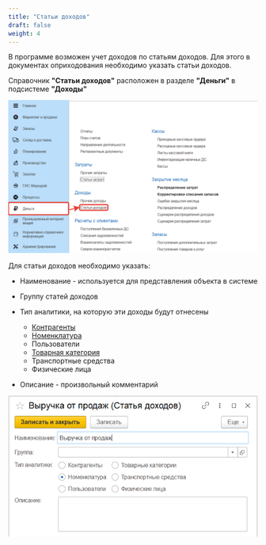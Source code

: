 ```yaml
---
title: "Статьи доходов"
draft: false
weight: 4
--- 
```


В программе возможен учет доходов по статьям доходов. Для этого в документах оприходования необходимо указать статьи доходов.

Справочник **"Статьи доходов"** расположен в разделе **"Деньги"** в подсистеме **"Доходы"**

[![1][1]][1]

Для статьи доходов необходимо указать:

- Наименование - используется для представления объекта в системе
- Группу статей доходов
- Тип аналитики, на которую эти доходы будут отнесены

    - [Контрагенты](https://konstanta-it.github.io/erp4food/CommonInformation/Contractor)
    - [Номенклатура](https://konstanta-it.github.io/erp4food/CommonInformation/Nomenclature)
    - Пользователи
    - [Товарная категория](https://konstanta-it.github.io/erp4food/CommonInformation/РroductCategory)
    - Транспортные средства
    - Физические лица

- Описание - произвольный комментарий

[![2][2]][2]

[1]: 1.png
[2]: 2.png
